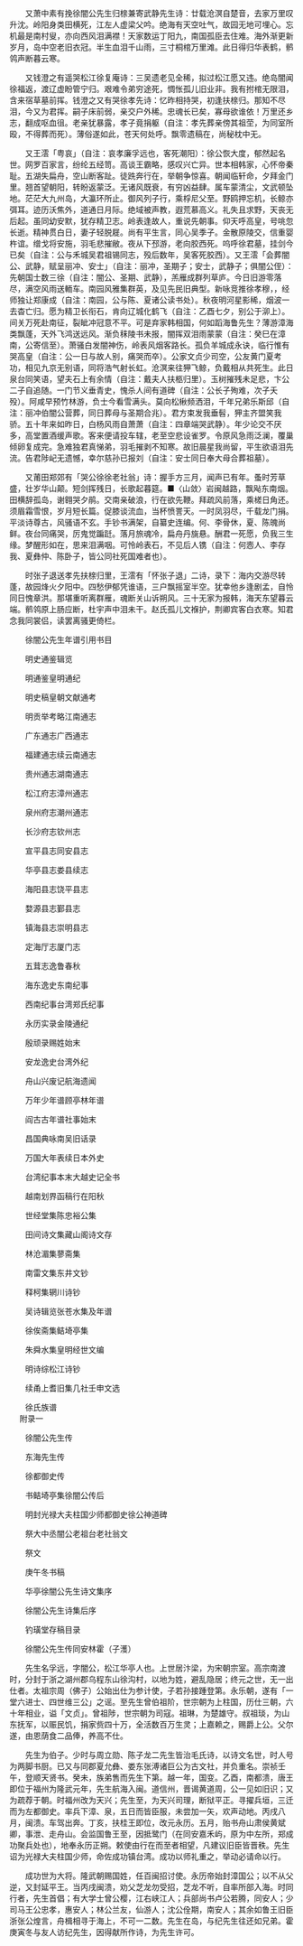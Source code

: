 <!-- { "loadSidebar": true } -->
　　又萧中素有挽徐闇公先生归榇兼寄武静先生诗：廿载沧溟自楚音，去家万里叹升沈。岭阳身类田横死，江左人虚梁父吟。绝海有天空吐气，故园无地可埋心。忘机最是南村叟，亦向西风泪满襟！天家数运丁阳九，南国孤臣去住难。海外渐更新岁月，岛中空老旧衣冠。半生血泪千山雨，三寸桐棺万里滩。此日得归华表鹤，鹡鸰声断暮云寒。

　　又钱澄之有遥哭松江徐复庵诗：三吴遗老见全稀，拟过松江愿又违。绝岛闇闻徐福返，渡辽虚盼管宁归。艰难令弟穷途死，惆怅孤儿旧业非。我有拊棺无限泪，含来宿草墓前挥。钱澄之又有哭徐孝先诗：忆昨相持哭，初逢扶榇归。那知不尽泪，今又为君挥。嗣子床前弱，亲交户外稀。忠魂长已矣，寡母欲谁依！万里还乡志，翻成呕血徂。老亲犹暴露，孝子竟捐躯（自注：孝先葬亲傍其祖茔，为同室所殴，不得葬而死）。薄俗遂如此，苍天何处呼。飘零遗稿在，尚秘枕中无。

　　又王澐「粤哀」（自注：哀孝廉孚远也，客死潮阳）：徐公恢大度，郁然起名世。网罗百家言，纷纶五经笥。高谈王霸略，感叹兴亡异。世本相韩家，心怀帝秦耻。五湖失扁舟，空山断客趾。徒跣奔行在，举朝争惊喜。朝闻临轩命，夕拜金门里。翘首望朝阳，转盼返蒙泛。无诸风既衰，有穷凶益肆。属车蒙清尘，文武顿坠地。茫茫大九州岛，大瀛环所止。御风列子行，乘桴尼父至。野鸥押忘机，长鲸亦弭耳。迹历沃焦外，道通日月际。绝域被声教，遐荒慕高义。礼失且求野，天丧无后起。虽同幼安默，犹存精卫志。岭表逢故人，重说先朝事。仰天呼高皇，号咷忽长逝。精神贯白日，妻子轻脱屣。尚有平生言，同心吴季子。金散原陵交，信重婴杵谊。缯戈将安施，羽毛悲摧敝。夜从下邳游，老向胶西死。呜呼徐君墓，挂剑今已矣（自注：公与禾城吴君祖锡同志，殁后数年，吴客死胶西）。又王澐「会葬闇公、武静，赋呈丽冲、安士」（自注：丽冲，圣期子；安士，武静子；俱闇公侄）：先朝国士数三徐（自注：闇公、圣期、武静），羔雁成群列草庐。今日旧游零落尽，满空风雨送輀车。南园风雅集群英，及见先民旧典型。新咏竞推徐孝穆，，经师独让郑康成（自注：南园，公与陈、夏诸公读书处）。秋夜明河星影稀，烟波一去杳亡归。愿为精卫长衔石，肯向辽城化鹤飞（自注：乙酉七夕，别公于泖上）。间关万死赴南征，裂眦冲冠意不平。可是弃家韩相国，何如蹈海鲁先生？薄游漳海类飘蓬，天外飞鸿送远风。渐负秣陵书未报，闇挥双泪雨蒙蒙（自注：癸巳在漳南，公寄信至）。萧骚白发闇神伤，岭表风烟客路长。孤负羊城成永诀，临行惟有哭高皇（自注：公一日与故人别，痛哭而卒）。公家文贞少司空，公友黄门夏考功，相见九京无别语，同将浩气射长虹。沧溟来往狎飞鲸，负戴相从共死生。此日泉台同笑语，望夫石上有余情（自注：戴夫人扶柩归里）。玉树摧残未足悲，卞公二子自追随。一门节义垂青史，愧杀人间有道碑（自注：公长子殉难，次子夭殁）。阿咸早预竹林游，负士今看雪满头。莫向松楸频洒泪，千年兄弟乐斯邱（自注：丽冲伯闇公营葬，同日葬母与圣期合兆）。君方束发我垂髫，狎主齐盟笑我骄。五十年来如昨日，白杨风雨自萧萧（自注：四章端哭武静）。年少论交不厌多，高堂置酒缓声歌。客来便请投车辖，老至空悲设雀罗。令原风急雨泛澜，覆巢倾卵复成完。急难独君真悌弟，羽毛摧剥不知寒。故旧晨星我尚留，平生欲语泪先流。告君陟屺无遗憾，幸尔慈孙已报刘（自注：安士同日奉大母合葬祖墓）。

　　又莆田郑郊有「哭公徐徐老社翁」诗：握手方三月，闻声已有年。蚤时芳草盛，壮岁华山颠。短剑挥残日，长歌起暮筵。■〈山敛〉岩闽越路，飘飐东南烟。田横辞孤岛，谢翱哭夕鹃。交南亲破浪，行在欲先鞭。拜疏风前落，乘槎日角还。须眉霜雪恨，岁月短长篇。促膝谈流血，当杯愤詈天。一时凤羽尽，千载龙门捐。平淡诗尊古，风骚语不玄。手钞书满架，自纂史连编。何、李骨休，夏、陈魄尚鲜。夜台同痛哭，厉鬼觉蹁跹。落月旅魂冷，扁舟丹旐悬。酬君一死愿，负我三生缘。梦醒形如在，思来泪满咽。可怜岭表石，不见后人镌（自注：何悫人、李存我、夏彝仲、陈卧子，皆公同社死国难者也）。

　　时张子退送孝先扶榇归里，王澐有「怀张子退」二诗，录下：海内交游尽转蓬，故园烽火夕阳中。四愁伊郁凭谁语，三户飘摇室半空。犹幸他乡逢剧孟，自怜同日愧章洪。那堪重听离群雁，魂断关山诉朔风。三十无家为报韩，海天东望暮云端。鹡鸰原上肠应断，杜宇声中泪未干。赵氏孤儿文褓护，荆卿宾客白衣寒。知君念我同裳侣，读罢离骚更倚栏。

　　徐闇公先生年谱引用书目

　　明史通鉴辑览

　　明通鉴皇明通纪

　　明史稿皇朝文献通考

　　明贡举考略江南通志

　　广东通志广西通志

　　福建通志续云南通志

　　贵州通志湖南通志

　　松江府志漳州通志

　　泉州府志潮州通志

　　长沙府志钦州志

　　宣平县志同安县志

　　华亭县志娄县续志

　　海阳县志饶平县志

　　婺源县志鄞县志

　　镇海县志崇明县志

　　定海厅志厦门志

　　五茸志逸鲁春秋

　　海东逸史东南纪事

　　西南纪事台湾郑氏纪事

　　永历实录金陵通纪

　　殷顽录赐姓始末

　　安龙逸史台湾外纪

　　舟山兴废记航海遗闻

　　万年少年谱顾亭林年谱

　　阎古古年谱社事始末

　　昌国典咏南吴旧话录　

　　万国大年表续日本外史

　　台湾纪事本末大越史记全书

　　越南划界函稿行在阳秋

　　世经堂集陈忠裕公集

　　田间诗文集藏山阁诗文存

　　林沧湄集蓼斋集

　　南雷文集东井文钞

　　释柯集辋川诗钞

　　吴诗辑览张苍水集及年谱

　　徐俟斋集鲒埼亭集

　　朱舜水集皇明经世文编

　　明诗综松江诗钞

　　续甬上耆旧集几社壬申文选

　　徐氏族谱  
　 
附录一

　　徐闇公先生传

　　东海先生传

　　徐都御史传

　　书鲒埼亭集徐闇公传后

　　明封光禄大夫柱国少师都御史徐公神道碑

　　祭大中丞闇公老祖台老社翁文

　　祭文

　　庚午冬书稿

　　华亭徐闇公先生诗文集序

　　徐闇公先生诗集后序

　　钓璜堂存稿目录

　　徐闇公先生传同安林霍（子濩）

　　先生名孚远，字闇公，松江华亭人也。上世居汴梁，为宋朝宗室。高宗南渡时，分封于浙之湖州郡乌程东山徐沟村，以地为姓，避乱隐居；终元之世，无一出仕者。太祖宗周（佛子）公始出仕为参计使，子若孙接踵登第。永乐朝，遂有「一堂六进士、四世维三公」之谣。至先生曾伯祖阶，世宗朝为上柱国，历仕三朝，六十年相业，谥「文贞」。曾祖陟，世宗朝为司寇。祖琳，为楚雄守。叔祖琰，为山东抚军，以赈民饥，捐家赀四十万，全活数百万生灵；上嘉赖之，赐爵上公。父尔遂，由恩荫食二品俸，养高不仕。

　　先生为伯子。少时与周立勋、陈子龙二先生皆治毛氏诗，以诗文名世，时人号为两脚书厨。已又与同郡夏允彝、娄东张溥诸巨公为古文社，并负重名。崇祯壬午，登顺天贤书。癸未，族弟售而先生下第。越一年，国变。乙酉，南都溃，唐王即位于福州为隆武元年，先生航海入闽。道信州，晋谒黄道周，公一见如旧识；又为疏荐于朝。时福州改为天兴；先生至，为天兴司理，断狱平正。寻擢兵垣，三迁而为左都御史。率兵下漳、泉，五日而皆臣服，未尝加一矢，欢声动地。丙戌八月，闽溃。车驾出奔。丁亥，扶桂王即位，改元永历。五月，贻书舟山肃侯黄斌卿，事泄、走舟山。会监国鲁王至，因抵鹭门（在同安嘉禾屿，原为中左所，郑成功聚兵处也），地奉永历正朔。敕使由行在而至者相望，凡建议旧臣皆晋秩。先生诏为光禄大夫柱国少师，命佐成功镇台湾。成功以师礼重之，举动必请命以行。

　　成功世为大将。隆武朝赐国姓，任百闽招讨使。永历帝始封漳国公；以不从父逆，又封延平王。当丙戌闽溃，劝父芝龙勿受招，芝龙不听，自率所部入海。时同行者，先生首倡；有大学士曾公樱，江右峡江人；兵部尚书卢公若腾，同安人；少司马王公忠孝，惠安人；林公兰友，仙游人；沈公佺期，南安人；其余如鲁王旧臣浙张公煌言，舟楫相寻于海上，不可一二数。先生在岛，与纪先生往还如兄弟。霍庚寅冬与友人访纪先生，因得献所作诗，为先生许可。

